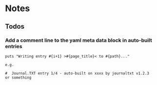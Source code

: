# Notes


## Todos



### Add a comment line to the yaml meta data block in auto-built entries

```
puts "Writing entry #{i+1} >#{page_title}< to #{path}..."

e.g.

#  Journal.TXT entry 1/4 - auto-built on xxxx by journaltxt v1.2.3
or something
```
